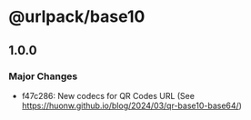 # @urlpack/base10

## 1.0.0

### Major Changes

- f47c286: New codecs for QR Codes URL (See https://huonw.github.io/blog/2024/03/qr-base10-base64/)
